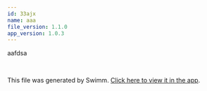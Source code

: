 ```yaml
---
id: 33ajx
name: aaa
file_version: 1.1.0
app_version: 1.0.3
---
```


aafdsa

<br/>

This file was generated by Swimm. [Click here to view it in the app](https://app.swimm.io/repos/Z2l0aHViJTNBJTNBc3dpbW0tdGVzdCUzQSUzQXNoaW4tZXJhc2Vy/docs/33ajx).

